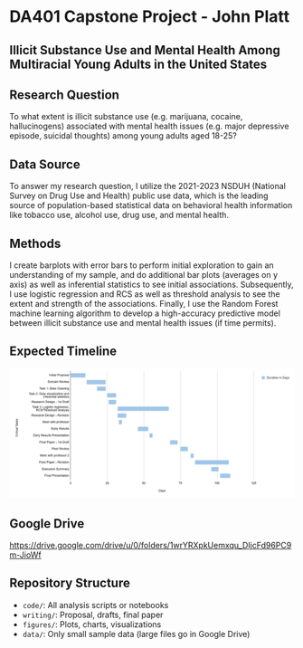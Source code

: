# DA401 Capstone Project - John Platt

## Illicit Substance Use and Mental Health Among Multiracial Young Adults in the United States

## Research Question
To what extent is illicit substance use (e.g. marijuana, cocaine, hallucinogens) associated with mental health issues (e.g. major depressive episode, suicidal thoughts) among young adults aged 18-25?

## Data Source
To answer my research question, I utilize the 2021-2023 NSDUH (National Survey on Drug Use and Health) public use data, which is the leading source of population-based statistical data on behavioral health information like tobacco use, alcohol use, drug use, and mental health.

## Methods
I create barplots with error bars to perform initial exploration to gain an understanding of my sample, and do additional bar plots (averages on y axis) as well as inferential statistics to see initial associations. Subsequently, I use logistic regression and RCS as well as threshold analysis to see the extent and strength of the associations. Finally, I use the Random Forest machine learning algorithm to develop a high-accuracy predictive model between illicit substance use and mental health issues (if time permits).

## Expected Timeline
![alt text](https://github.com/Platt-John/John-Platt-DA-401-Project/blob/main/figures/Final%20Project%20Timeline.png)

## Google Drive 
https://drive.google.com/drive/u/0/folders/1wrYRXpkUemxqu_DIjcFd96PC9m-JioWf

## Repository Structure
- `code/`: All analysis scripts or notebooks
- `writing/`: Proposal, drafts, final paper
- `figures/`: Plots, charts, visualizations
- `data/`: Only small sample data (large files go in Google Drive)
